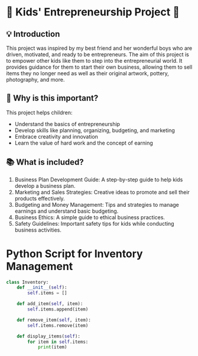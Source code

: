 
# 🚀 Kids' Entrepreneurship Project 🚀

## 💡 Introduction
This project was inspired by my best friend and her wonderful boys who are driven, motivated, and ready to be entrepreneurs. The aim of this project is to empower other kids like them to step into the entrepreneurial world. It provides guidance for them to start their own business, allowing them to sell items they no longer need as well as their original artwork, pottery, photography, and more.

## 🎯 Why is this important?
This project helps children:
- Understand the basics of entrepreneurship
- Develop skills like planning, organizing, budgeting, and marketing
- Embrace creativity and innovation
- Learn the value of hard work and the concept of earning

## 📚 What is included?
1. Business Plan Development Guide: A step-by-step guide to help kids develop a business plan.
2. Marketing and Sales Strategies: Creative ideas to promote and sell their products effectively.
3. Budgeting and Money Management: Tips and strategies to manage earnings and understand basic budgeting.
4. Business Ethics: A simple guide to ethical business practices.
5. Safety Guidelines: Important safety tips for kids while conducting business activities.

# Python Script for Inventory Management
```python
class Inventory:
    def __init__(self):
        self.items = []

    def add_item(self, item):
        self.items.append(item)

    def remove_item(self, item):
        self.items.remove(item)

    def display_items(self):
        for item in self.items:
            print(item)
